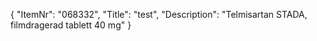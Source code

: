 {
  "ItemNr": "068332",
  "Title": "test",
  "Description": "Telmisartan STADA, filmdragerad tablett 40 mg"
}